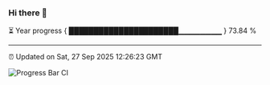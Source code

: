 ### Hi there 👋

⏳ Year progress { ██████████████████████▁▁▁▁▁▁▁▁ } 73.84 %

---

⏰ Updated on Sat, 27 Sep 2025 12:26:23 GMT

![Progress Bar CI](https://github.com/liununu/liununu/workflows/Progress%20Bar%20CI/badge.svg)
